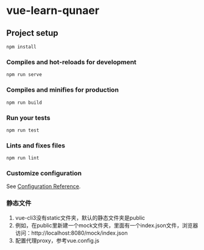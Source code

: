 # vue-learn-qunaer

## Project setup
```
npm install
```

### Compiles and hot-reloads for development
```
npm run serve
```

### Compiles and minifies for production
```
npm run build
```

### Run your tests
```
npm run test
```

### Lints and fixes files
```
npm run lint
```

### Customize configuration
See [Configuration Reference](https://cli.vuejs.org/config/).

### 静态文件
1. vue-cli3没有static文件夹，默认的静态文件夹是public
2. 例如，在public里新建一个mock文件夹，里面有一个index.json文件，浏览器访问：http://localhost:8080/mock/index.json
3. 配置代理proxy，参考vue.config.js